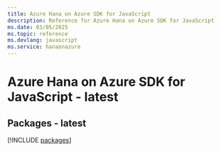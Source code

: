 ```yaml
---
title: Azure Hana on Azure SDK for JavaScript
description: Reference for Azure Hana on Azure SDK for JavaScript
ms.date: 03/05/2025
ms.topic: reference
ms.devlang: javascript
ms.service: hanaonazure
---
```

# Azure Hana on Azure SDK for JavaScript - latest
## Packages - latest
[!INCLUDE [packages](hana-on-azure-index.md)]